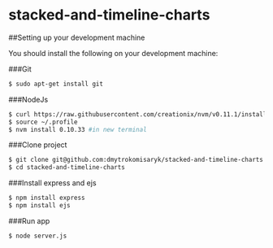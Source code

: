 stacked-and-timeline-charts
=======

##Setting up your development machine

You should install the following on your development machine:

###Git
```sh
$ sudo apt-get install git
```

###NodeJs
```sh
$ curl https://raw.githubusercontent.com/creationix/nvm/v0.11.1/install.sh | bash
$ source ~/.profile
$ nvm install 0.10.33 #in new terminal
```

###Clone project

```sh
$ git clone git@github.com:dmytrokomisaryk/stacked-and-timeline-charts.git
$ cd stacked-and-timeline-charts
```

###Install express and ejs

```sh
$ npm install express
$ npm install ejs
```

###Run app

```sh
$ node server.js
```

